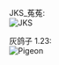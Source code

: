 JKS_菟菟:  
![JKS](https://github.com/yuankong666/Ultimate-RAT-Collection/assets/128066597/814676d7-3138-4cf6-b5b2-ff2dac275eda)

灰鸽子 1.23:  
![Pigeon](https://github.com/yuankong666/Ultimate-RAT-Collection/assets/128066597/61d3d4e5-96f0-409b-b604-9df346c34000)
